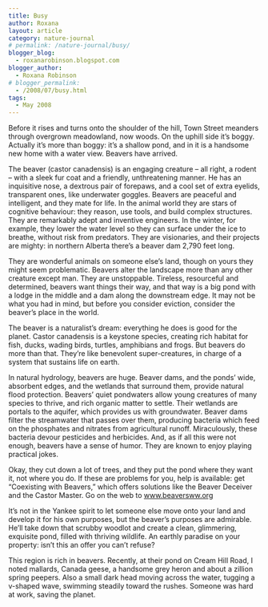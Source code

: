 ```yaml
---
title: Busy
author: Roxana
layout: article
category: nature-journal
# permalink: /nature-journal/busy/
blogger_blog:
  - roxanarobinson.blogspot.com
blogger_author:
  - Roxana Robinson
# blogger_permalink:
  - /2008/07/busy.html
tags:
  - May 2008
---
```

Before it rises and turns onto the shoulder of the hill, Town Street meanders through overgrown meadowland, now woods. On the uphill side it&#8217;s boggy. Actually it&#8217;s more than boggy: it&#8217;s a shallow pond, and in it is a handsome new home with a water view. Beavers have arrived.

The beaver (castor canadensis) is an engaging creature &#8211; all right, a rodent &#8211; with a sleek fur coat and a friendly, unthreatening manner. He has an inquisitive nose, a dextrous pair of forepaws, and a cool set of extra eyelids, transparent ones, like underwater goggles. Beavers are peaceful and intelligent, and they mate for life. In the animal world they are stars of cognitive behaviour: they reason, use tools, and build complex structures. They are remarkably adept and inventive engineers. In the winter, for example, they lower the water level so they can surface under the ice to breathe, without risk from predators. They are visionaries, and their projects are mighty: in northern Alberta there&#8217;s a beaver dam 2,790 feet long.

They are wonderful animals on someone else&#8217;s land, though on yours they might seem problematic. Beavers alter the landscape more than any other creature except man. They are unstoppable. Tireless, resourceful and determined, beavers want things their way, and that way is a big pond with a lodge in the middle and a dam along the downstream edge. It may not be what you had in mind, but before you consider eviction, consider the beaver&#8217;s place in the world.

The beaver is a naturalist&#8217;s dream: everything he does is good for the planet. Castor canadensis is a keystone species, creating rich habitat for fish, ducks, wading birds, turtles, amphibians and frogs. But beavers do more than that. They&#8217;re like benevolent super-creatures, in charge of a system that sustains life on earth.

In natural hydrology, beavers are huge. Beaver dams, and the ponds&#8217; wide, absorbent edges, and the wetlands that surround them, provide natural flood protection. Beavers&#8217; quiet pondwaters allow young creatures of many species to thrive, and rich organic matter to settle. Their wetlands are portals to the aquifer, which provides us with groundwater. Beaver dams filter the streamwater that passes over them, producing bacteria which feed on the phosphates and nitrates from agricultural runoff. Miraculously, these bacteria devour pesticides and herbicides. And, as if all this were not enough, beavers have a sense of humor. They are known to enjoy playing practical jokes.

Okay, they cut down a lot of trees, and they put the pond where they want it, not where you do. If these are problems for you, help is available: get &#8220;Coexisting with Beavers,&#8221; which offers solutions like the Beaver Deceiver and the Castor Master. Go on the web to www.beaversww.org

It&#8217;s not in the Yankee spirit to let someone else move onto your land and develop it for his own purposes, but the beaver&#8217;s purposes are admirable. He&#8217;ll take down that scrubby woodlot and create a clean, glimmering, exquisite pond, filled with thriving wildlife. An earthly paradise on your property: isn&#8217;t this an offer you can&#8217;t refuse?

This region is rich in beavers. Recently, at their pond on Cream Hill Road, I noted mallards, Canada geese, a handsome grey heron and about a zillion spring peepers. Also a small dark head moving across the water, tugging a v-shaped wave, swimming steadily toward the rushes. Someone was hard at work, saving the planet.

<!-- *May, 2008* -->